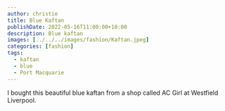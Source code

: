 ```yaml
---
author: christie
title: Blue Kaftan
publishDate: 2022-05-16T11:00:00+10:00
description: Blue kaftan
images: [../../../images/fashion/Kaftan.jpeg]
categories: [fashion]
tags:
  - kaftan
  - blue
  - Port Macquarie
---
```


I bought this beautiful blue kaftan from a shop called AC Girl at Westfield
Liverpool.
